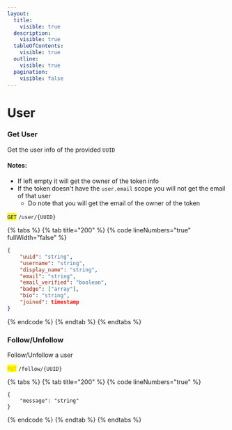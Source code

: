 ```yaml
---
layout:
  title:
    visible: true
  description:
    visible: true
  tableOfContents:
    visible: true
  outline:
    visible: true
  pagination:
    visible: false
---
```


# User

### Get User

Get the user info of the provided `UUID`

#### Notes:

* If left empty it will get the owner of the token info
* If the token doesn't have the `user.email` scope you will not get the email of that user
  * Do note that you will get the email of the owner of the token

<mark style="color:blue;">`GET`</mark> `/user/{UUID}`

{% tabs %}
{% tab title="200" %}
{% code lineNumbers="true" fullWidth="false" %}
```json
{
    "uuid": "string",
    "username": "string",
    "display_name": "string",
    "email": "string",
    "email_verified": "boolean",
    "badge": ["array"],
    "bio": "string",
    "joined": timestamp
}
```
{% endcode %}
{% endtab %}
{% endtabs %}



### Follow/Unfollow

Follow/Unfollow a user

<mark style="color:orange;">`PUT`</mark> `/follow/{UUID}`

{% tabs %}
{% tab title="200" %}
{% code lineNumbers="true" %}
```
{
    "message": "string"
}
```
{% endcode %}
{% endtab %}
{% endtabs %}

